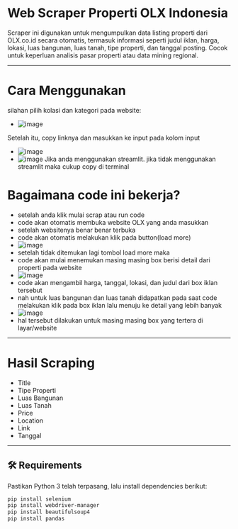 
# Web Scraper Properti OLX Indonesia

Scraper ini digunakan untuk mengumpulkan data listing properti dari OLX.co.id secara otomatis, termasuk informasi seperti judul iklan, harga, lokasi, luas bangunan, luas tanah, tipe properti, dan tanggal posting. Cocok untuk keperluan analisis pasar properti atau data mining regional.

--- 
# Cara Menggunakan
silahan pilih kolasi dan kategori pada website:
 - ![image](https://github.com/user-attachments/assets/a0c8191e-6ba8-46d9-88e9-42e00cf93692)

Setelah itu, copy linknya dan masukkan ke input pada kolom input
 - ![image](https://github.com/user-attachments/assets/b0274a1c-6195-42d5-ad77-e0482e9600fb)
 - ![image](https://github.com/user-attachments/assets/0bb9049c-5f58-4e2e-b547-672b479080ef)
   Jika anda menggunakan streamlit. jika tidak menggunakan streamlit maka cukup copy di terminal

# Bagaimana code ini bekerja?
 - setelah anda klik mulai scrap atau run code
 - code akan otomatis membuka website OLX yang anda masukkan
 - setelah websitenya benar benar terbuka
 - code akan otomatis melakukan klik pada button(load more)
 - ![image](https://github.com/user-attachments/assets/8897aafd-487c-4f95-a5eb-048ccb724b00)
 - setelah tidak ditemukan lagi tombol load more maka
 - code akan mulai menemukan masing masing box berisi detail dari properti pada website
 - ![image](https://github.com/user-attachments/assets/8b7ba198-5f79-448e-89f0-5c91816aa43a)
 - code akan mengambil harga, tanggal, lokasi, dan judul dari box iklan tersebut
 - nah untuk luas bangunan dan luas tanah didapatkan pada saat code melakukan klik pada box iklan lalu menuju ke detail yang lebih banyak
 - ![image](https://github.com/user-attachments/assets/4315a5ef-5da6-4f0b-b27a-d677097a0c93)
 - hal tersebut dilakukan untuk masing masing box yang tertera di layar/website

---

# Hasil Scraping

 - Title
 - Tipe Properti
 - Luas Bangunan
 - Luas Tanah
 - Price
 - Location
 - Link
 - Tanggal

---



## 🛠️ Requirements

Pastikan Python 3 telah terpasang, lalu install dependencies berikut:

```bash
pip install selenium
pip install webdriver-manager
pip install beautifulsoup4
pip install pandas
